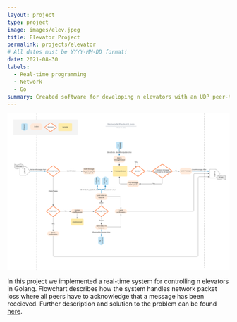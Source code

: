 ```yaml
---
layout: project
type: project
image: images/elev.jpeg
title: Elevator Project
permalink: projects/elevator
# All dates must be YYYY-MM-DD format!
date: 2021-08-30
labels:
  - Real-time programming
  - Network 
  - Go
summary: Created software for developing n elevators with an UDP peer-to-peer architecture. 
---
```


<img class="ui image" src="../images/flowchart.png">


In this project we implemented a real-time system for controlling n elevators in Golang. Flowchart describes how the system handles network packet loss where all peers have to acknowledge that a message has been receieved. Further description and solution to the problem can be found [here](https://github.com/ninanye/TTK4145-Heis).






